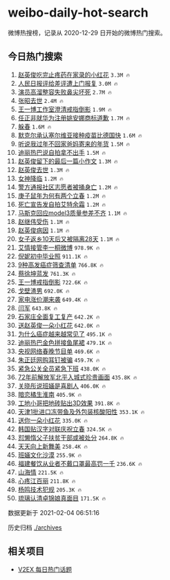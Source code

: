 # weibo-daily-hot-search

微博热搜榜，记录从 2020-12-29 日开始的微博热门搜索。

## 今日热门搜索

<!-- BEGIN -->

1. [赵英俊吃完止疼药在家录的小红花](https://s.weibo.com/weibo?q=%23%E8%B5%B5%E8%8B%B1%E4%BF%8A%E5%90%83%E5%AE%8C%E6%AD%A2%E7%96%BC%E8%8D%AF%E5%9C%A8%E5%AE%B6%E5%BD%95%E7%9A%84%E5%B0%8F%E7%BA%A2%E8%8A%B1%23&Refer=top) `3.3M 🔥`
1. [人民日报评给差评遭上门报复](https://s.weibo.com/weibo?q=%23%E4%BA%BA%E6%B0%91%E6%97%A5%E6%8A%A5%E8%AF%84%E7%BB%99%E5%B7%AE%E8%AF%84%E9%81%AD%E4%B8%8A%E9%97%A8%E6%8A%A5%E5%A4%8D%23&Refer=top) `3.0M 🔥`
1. [演员高溜整容失败鼻尖坏死](https://s.weibo.com/weibo?q=%23%E6%BC%94%E5%91%98%E9%AB%98%E6%BA%9C%E6%95%B4%E5%AE%B9%E5%A4%B1%E8%B4%A5%E9%BC%BB%E5%B0%96%E5%9D%8F%E6%AD%BB%23&Refer=top) `2.7M 🔥`
1. [张昭去世](https://s.weibo.com/weibo?q=%E5%BC%A0%E6%98%AD%E5%8E%BB%E4%B8%96&Refer=top) `2.4M 🔥`
1. [王一博工作室澄清戒指倒影](https://s.weibo.com/weibo?q=%23%E7%8E%8B%E4%B8%80%E5%8D%9A%E5%B7%A5%E4%BD%9C%E5%AE%A4%E6%BE%84%E6%B8%85%E6%88%92%E6%8C%87%E5%80%92%E5%BD%B1%23&Refer=top) `1.9M 🔥`
1. [任正非就华为注册姚安娜商标道歉](https://s.weibo.com/weibo?q=%23%E4%BB%BB%E6%AD%A3%E9%9D%9E%E5%B0%B1%E5%8D%8E%E4%B8%BA%E6%B3%A8%E5%86%8C%E5%A7%9A%E5%AE%89%E5%A8%9C%E5%95%86%E6%A0%87%E9%81%93%E6%AD%89%23&Refer=top) `1.7M 🔥`
1. [躲春](https://s.weibo.com/weibo?q=%E8%BA%B2%E6%98%A5&Refer=top) `1.6M 🔥`
1. [默克尔承认塞尔维亚接种疫苗比德国快](https://s.weibo.com/weibo?q=%E9%BB%98%E5%85%8B%E5%B0%94%E6%89%BF%E8%AE%A4%E5%A1%9E%E5%B0%94%E7%BB%B4%E4%BA%9A%E6%8E%A5%E7%A7%8D%E7%96%AB%E8%8B%97%E6%AF%94%E5%BE%B7%E5%9B%BD%E5%BF%AB&Refer=top) `1.6M 🔥`
1. [听说我过年不回家爸妈寄来的年货](https://s.weibo.com/weibo?q=%23%E5%90%AC%E8%AF%B4%E6%88%91%E8%BF%87%E5%B9%B4%E4%B8%8D%E5%9B%9E%E5%AE%B6%E7%88%B8%E5%A6%88%E5%AF%84%E6%9D%A5%E7%9A%84%E5%B9%B4%E8%B4%A7%23&Refer=top) `1.5M 🔥`
1. [迪丽热巴说自拍拿不出手](https://s.weibo.com/weibo?q=%23%E8%BF%AA%E4%B8%BD%E7%83%AD%E5%B7%B4%E8%AF%B4%E8%87%AA%E6%8B%8D%E6%8B%BF%E4%B8%8D%E5%87%BA%E6%89%8B%23&Refer=top) `1.5M 🔥`
1. [赵英俊留下的最后一篇小作文](https://s.weibo.com/weibo?q=%23%E8%B5%B5%E8%8B%B1%E4%BF%8A%E7%95%99%E4%B8%8B%E7%9A%84%E6%9C%80%E5%90%8E%E4%B8%80%E7%AF%87%E5%B0%8F%E4%BD%9C%E6%96%87%23&Refer=top) `1.3M 🔥`
1. [赵英俊去世](https://s.weibo.com/weibo?q=%23%E8%B5%B5%E8%8B%B1%E4%BF%8A%E5%8E%BB%E4%B8%96%23&Refer=top) `1.3M 🔥`
1. [女神降临](https://s.weibo.com/weibo?q=%E5%A5%B3%E7%A5%9E%E9%99%8D%E4%B8%B4&Refer=top) `1.2M 🔥`
1. [警方通报社区志愿者被捅身亡](https://s.weibo.com/weibo?q=%23%E8%AD%A6%E6%96%B9%E9%80%9A%E6%8A%A5%E7%A4%BE%E5%8C%BA%E5%BF%97%E6%84%BF%E8%80%85%E8%A2%AB%E6%8D%85%E8%BA%AB%E4%BA%A1%23&Refer=top) `1.2M 🔥`
1. [庚子鼠年为何有两个立春](https://s.weibo.com/weibo?q=%23%E5%BA%9A%E5%AD%90%E9%BC%A0%E5%B9%B4%E4%B8%BA%E4%BD%95%E6%9C%89%E4%B8%A4%E4%B8%AA%E7%AB%8B%E6%98%A5%23&Refer=top) `1.2M 🔥`
1. [死亡宣告发自拍艾特余霜](https://s.weibo.com/weibo?q=%23%E6%AD%BB%E4%BA%A1%E5%AE%A3%E5%91%8A%E5%8F%91%E8%87%AA%E6%8B%8D%E8%89%BE%E7%89%B9%E4%BD%99%E9%9C%9C%23&Refer=top) `1.2M 🔥`
1. [马斯克回应model3质量参差不齐](https://s.weibo.com/weibo?q=%E9%A9%AC%E6%96%AF%E5%85%8B%E5%9B%9E%E5%BA%94model3%E8%B4%A8%E9%87%8F%E5%8F%82%E5%B7%AE%E4%B8%8D%E9%BD%90&Refer=top) `1.1M 🔥`
1. [赵继伟受伤](https://s.weibo.com/weibo?q=%E8%B5%B5%E7%BB%A7%E4%BC%9F%E5%8F%97%E4%BC%A4&Refer=top) `1.1M 🔥`
1. [赵英俊病因](https://s.weibo.com/weibo?q=%E8%B5%B5%E8%8B%B1%E4%BF%8A%E7%97%85%E5%9B%A0&Refer=top) `1.1M 🔥`
1. [女子返乡10天后又被隔离28天](https://s.weibo.com/weibo?q=%23%E5%A5%B3%E5%AD%90%E8%BF%94%E4%B9%A110%E5%A4%A9%E5%90%8E%E5%8F%88%E8%A2%AB%E9%9A%94%E7%A6%BB28%E5%A4%A9%23&Refer=top) `1.1M 🔥`
1. [艾情接管李一桐微博](https://s.weibo.com/weibo?q=%23%E8%89%BE%E6%83%85%E6%8E%A5%E7%AE%A1%E6%9D%8E%E4%B8%80%E6%A1%90%E5%BE%AE%E5%8D%9A%23&Refer=top) `978.9K 🔥`
1. [倪妮初中毕业照](https://s.weibo.com/weibo?q=%23%E5%80%AA%E5%A6%AE%E5%88%9D%E4%B8%AD%E6%AF%95%E4%B8%9A%E7%85%A7%23&Refer=top) `911.1K 🔥`
1. [9种高发癌症筛查清单](https://s.weibo.com/weibo?q=%239%E7%A7%8D%E9%AB%98%E5%8F%91%E7%99%8C%E7%97%87%E7%AD%9B%E6%9F%A5%E6%B8%85%E5%8D%95%23&Refer=top) `766.8K 🔥`
1. [蔡徐坤蓝发](https://s.weibo.com/weibo?q=%E8%94%A1%E5%BE%90%E5%9D%A4%E8%93%9D%E5%8F%91&Refer=top) `761.3K 🔥`
1. [王一博戒指倒影](https://s.weibo.com/weibo?q=%23%E7%8E%8B%E4%B8%80%E5%8D%9A%E6%88%92%E6%8C%87%E5%80%92%E5%BD%B1%23&Refer=top) `722.6K 🔥`
1. [戈壁渣男](https://s.weibo.com/weibo?q=%E6%88%88%E5%A3%81%E6%B8%A3%E7%94%B7&Refer=top) `692.0K 🔥`
1. [家电涨价潮来袭](https://s.weibo.com/weibo?q=%E5%AE%B6%E7%94%B5%E6%B6%A8%E4%BB%B7%E6%BD%AE%E6%9D%A5%E8%A2%AD&Refer=top) `649.4K 🔥`
1. [闫军](https://s.weibo.com/weibo?q=%E9%97%AB%E5%86%9B&Refer=top) `643.8K 🔥`
1. [石家庄全面复工复产](https://s.weibo.com/weibo?q=%23%E7%9F%B3%E5%AE%B6%E5%BA%84%E5%85%A8%E9%9D%A2%E5%A4%8D%E5%B7%A5%E5%A4%8D%E4%BA%A7%23&Refer=top) `642.2K 🔥`
1. [送赵英俊一朵小红花](https://s.weibo.com/weibo?q=%23%E9%80%81%E8%B5%B5%E8%8B%B1%E4%BF%8A%E4%B8%80%E6%9C%B5%E5%B0%8F%E7%BA%A2%E8%8A%B1%23&Refer=top) `642.0K 🔥`
1. [为什么癌症越来越常见了](https://s.weibo.com/weibo?q=%23%E4%B8%BA%E4%BB%80%E4%B9%88%E7%99%8C%E7%97%87%E8%B6%8A%E6%9D%A5%E8%B6%8A%E5%B8%B8%E8%A7%81%E4%BA%86%23&Refer=top) `495.1K 🔥`
1. [迪丽热巴金色拼接鱼尾裙](https://s.weibo.com/weibo?q=%23%E8%BF%AA%E4%B8%BD%E7%83%AD%E5%B7%B4%E9%87%91%E8%89%B2%E6%8B%BC%E6%8E%A5%E9%B1%BC%E5%B0%BE%E8%A3%99%23&Refer=top) `479.1K 🔥`
1. [央视网络春晚节目单](https://s.weibo.com/weibo?q=%E5%A4%AE%E8%A7%86%E7%BD%91%E7%BB%9C%E6%98%A5%E6%99%9A%E8%8A%82%E7%9B%AE%E5%8D%95&Refer=top) `469.6K 🔥`
1. [朱正廷网购耳钉被骗](https://s.weibo.com/weibo?q=%23%E6%9C%B1%E6%AD%A3%E5%BB%B7%E7%BD%91%E8%B4%AD%E8%80%B3%E9%92%89%E8%A2%AB%E9%AA%97%23&Refer=top) `459.7K 🔥`
1. [紧急公关全员紧急下班](https://s.weibo.com/weibo?q=%23%E7%B4%A7%E6%80%A5%E5%85%AC%E5%85%B3%E5%85%A8%E5%91%98%E7%B4%A7%E6%80%A5%E4%B8%8B%E7%8F%AD%23&Refer=top) `438.0K 🔥`
1. [72年前解放军北平入城式珍贵画面](https://s.weibo.com/weibo?q=72%E5%B9%B4%E5%89%8D%E8%A7%A3%E6%94%BE%E5%86%9B%E5%8C%97%E5%B9%B3%E5%85%A5%E5%9F%8E%E5%BC%8F%E7%8F%8D%E8%B4%B5%E7%94%BB%E9%9D%A2&Refer=top) `435.8K 🔥`
1. [关晓彤说班婳是喜剧人](https://s.weibo.com/weibo?q=%23%E5%85%B3%E6%99%93%E5%BD%A4%E8%AF%B4%E7%8F%AD%E5%A9%B3%E6%98%AF%E5%96%9C%E5%89%A7%E4%BA%BA%23&Refer=top) `406.0K 🔥`
1. [暗恋橘生淮南](https://s.weibo.com/weibo?q=%E6%9A%97%E6%81%8B%E6%A9%98%E7%94%9F%E6%B7%AE%E5%8D%97&Refer=top) `405.9K 🔥`
1. [工地小哥把地砖贴出3D效果](https://s.weibo.com/weibo?q=%23%E5%B7%A5%E5%9C%B0%E5%B0%8F%E5%93%A5%E6%8A%8A%E5%9C%B0%E7%A0%96%E8%B4%B4%E5%87%BA3D%E6%95%88%E6%9E%9C%23&Refer=top) `391.8K 🔥`
1. [天津1批进口冻带鱼及外包装核酸阳性](https://s.weibo.com/weibo?q=%23%E5%A4%A9%E6%B4%A51%E6%89%B9%E8%BF%9B%E5%8F%A3%E5%86%BB%E5%B8%A6%E9%B1%BC%E5%8F%8A%E5%A4%96%E5%8C%85%E8%A3%85%E6%A0%B8%E9%85%B8%E9%98%B3%E6%80%A7%23&Refer=top) `353.1K 🔥`
1. [送你一朵小红花](https://s.weibo.com/weibo?q=%E9%80%81%E4%BD%A0%E4%B8%80%E6%9C%B5%E5%B0%8F%E7%BA%A2%E8%8A%B1&Refer=top) `335.0K 🔥`
1. [韩国贴汉字对联庆祝立春](https://s.weibo.com/weibo?q=%23%E9%9F%A9%E5%9B%BD%E8%B4%B4%E6%B1%89%E5%AD%97%E5%AF%B9%E8%81%94%E5%BA%86%E7%A5%9D%E7%AB%8B%E6%98%A5%23&Refer=top) `324.5K 🔥`
1. [怼懒惰父子扶贫干部或被处分](https://s.weibo.com/weibo?q=%23%E6%80%BC%E6%87%92%E6%83%B0%E7%88%B6%E5%AD%90%E6%89%B6%E8%B4%AB%E5%B9%B2%E9%83%A8%E6%88%96%E8%A2%AB%E5%A4%84%E5%88%86%23&Refer=top) `264.8K 🔥`
1. [天天向上新舞美](https://s.weibo.com/weibo?q=%23%E5%A4%A9%E5%A4%A9%E5%90%91%E4%B8%8A%E6%96%B0%E8%88%9E%E7%BE%8E%23&Refer=top) `258.4K 🔥`
1. [班婳文化沙漠](https://s.weibo.com/weibo?q=%23%E7%8F%AD%E5%A9%B3%E6%96%87%E5%8C%96%E6%B2%99%E6%BC%A0%23&Refer=top) `255.9K 🔥`
1. [福建餐饮从业者不戴口罩最高罚一千](https://s.weibo.com/weibo?q=%23%E7%A6%8F%E5%BB%BA%E9%A4%90%E9%A5%AE%E4%BB%8E%E4%B8%9A%E8%80%85%E4%B8%8D%E6%88%B4%E5%8F%A3%E7%BD%A9%E6%9C%80%E9%AB%98%E7%BD%9A%E4%B8%80%E5%8D%83%23&Refer=top) `236.6K 🔥`
1. [山海情](https://s.weibo.com/weibo?q=%E5%B1%B1%E6%B5%B7%E6%83%85&Refer=top) `221.5K 🔥`
1. [心疼江百丽](https://s.weibo.com/weibo?q=%23%E5%BF%83%E7%96%BC%E6%B1%9F%E7%99%BE%E4%B8%BD%23&Refer=top) `211.8K 🔥`
1. [杨鸣技术犯规](https://s.weibo.com/weibo?q=%23%E6%9D%A8%E9%B8%A3%E6%8A%80%E6%9C%AF%E7%8A%AF%E8%A7%84%23&Refer=top) `205.3K 🔥`
1. [琉璃认清卓锦娘真面目](https://s.weibo.com/weibo?q=%23%E7%90%89%E7%92%83%E8%AE%A4%E6%B8%85%E5%8D%93%E9%94%A6%E5%A8%98%E7%9C%9F%E9%9D%A2%E7%9B%AE%23&Refer=top) `171.5K 🔥`

数据更新于 2021-02-04 06:51:16

<!-- END -->

历史归档 [./archives](./archives)

## 相关项目

- [V2EX 每日热门话题](https://github.com/realLeonardo/v2ex-daily-hot-topic)
